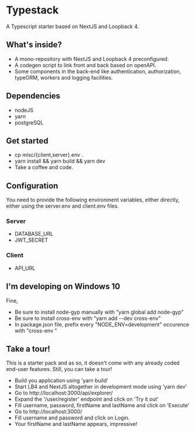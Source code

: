 # Typestack
A Typescript starter based on NextJS and Loopback 4.

## What's inside?
- A mono-repository with NextJS and Loopback 4 preconfigured.
- A codegen script to link front and back based on openAPI.
- Some components in the back-end like authentication, authorization, typeORM, workers and logging facilities.

## Dependencies
- nodeJS
- yarn
- postgreSQL

## Get started
* cp misc/{client,server}.env .
* yarn install && yarn build && yarn dev
* Take a coffee and code.

## Configuration
You need to provide the following environment variables, either directly,
either using the server.env and client.env files.

### Server

* DATABASE_URL
* JWT_SECRET

### Client

* API_URL

## I'm developing on Windows 10
Fine,
* Be sure to install node-gyp manually with "yarn global add node-gyp"
* Be sure to install cross-env with "yarn add --dev cross-env"
* In package.json file, prefix every "NODE_ENV=development" occurence with "cross-env "

## Take a tour!
This is a starter pack and as so, it doesn't come with any already coded end-user features. Still, you can take a tour!

* Build you application using 'yarn build'
* Start LB4 and NextJS altogether in development mode using 'yarn dev'
* Go to http://localhost:3000/api/explorer/
* Expand the '/user/register' endpoint and click on 'Try it out'
* Fill username, password, firstName and lastName and click on 'Execute'
* Go to http://localhost:3000/
* Fill username and password and click on Login.
* Your firstName and lastName appears, impressive!


